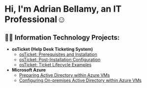<h1>Hi, I'm Adrian Bellamy, an IT Professional</a>☺</h1>

<h2>👨‍💻 Information Technology Projects:</h2>

- <b>osTicket (Help Desk Ticketing System)</b>
  - [osTicket: Prerequisites and Installation](https://github.com/AOBTenn/osTicket-Prerequisites-and-Installation.git)
  - [osTicket: Post-Installation Configuration](https://github.com/AOBTenn/osTicket-Post-Installation-Configuration.git)
  - [osTicket: Ticket Lifecycle Examples](https://github.com/AOBTenn/osTicket-Ticket-Lifecycle-Examples.git)
- <b>Microsoft Azure</b>
  - [Preparing Active Directory within Azure VMs](https://github.com/AOBTenn/Installing-Active-Directory-within-Azure-VMs.git)
  - [Configuring On-premises Active Directory within Azure VMs](https://github.com/AOBTenn/Configuring-On-premises-Active-Directory-within-Azure-VMs.git)

